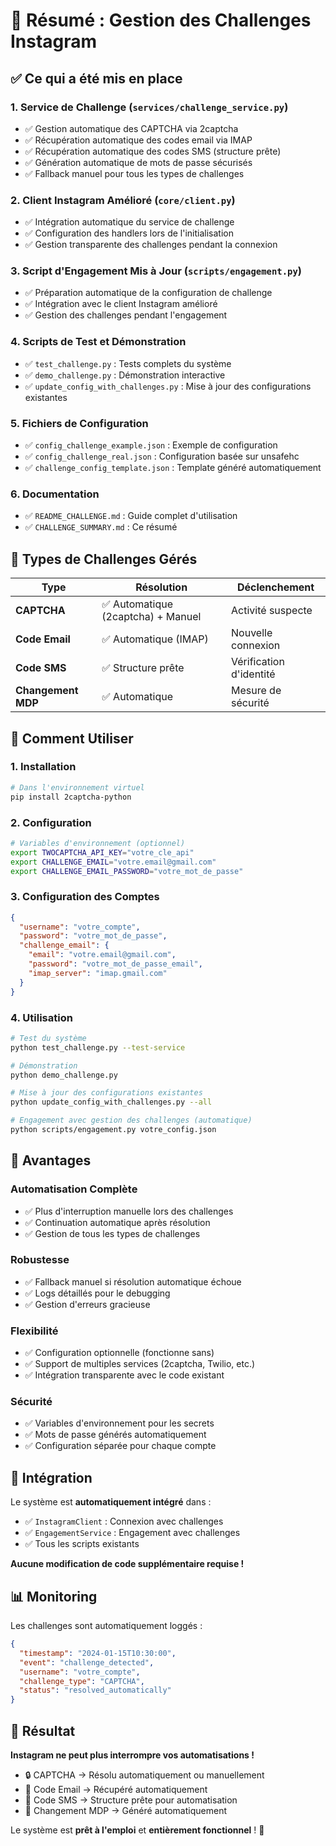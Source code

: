 # 🎯 Résumé : Gestion des Challenges Instagram

## ✅ Ce qui a été mis en place

### 1. **Service de Challenge** (`services/challenge_service.py`)
- ✅ Gestion automatique des CAPTCHA via 2captcha
- ✅ Récupération automatique des codes email via IMAP
- ✅ Récupération automatique des codes SMS (structure prête)
- ✅ Génération automatique de mots de passe sécurisés
- ✅ Fallback manuel pour tous les types de challenges

### 2. **Client Instagram Amélioré** (`core/client.py`)
- ✅ Intégration automatique du service de challenge
- ✅ Configuration des handlers lors de l'initialisation
- ✅ Gestion transparente des challenges pendant la connexion

### 3. **Script d'Engagement Mis à Jour** (`scripts/engagement.py`)
- ✅ Préparation automatique de la configuration de challenge
- ✅ Intégration avec le client Instagram amélioré
- ✅ Gestion des challenges pendant l'engagement

### 4. **Scripts de Test et Démonstration**
- ✅ `test_challenge.py` : Tests complets du système
- ✅ `demo_challenge.py` : Démonstration interactive
- ✅ `update_config_with_challenges.py` : Mise à jour des configurations existantes

### 5. **Fichiers de Configuration**
- ✅ `config_challenge_example.json` : Exemple de configuration
- ✅ `config_challenge_real.json` : Configuration basée sur unsafehc
- ✅ `challenge_config_template.json` : Template généré automatiquement

### 6. **Documentation**
- ✅ `README_CHALLENGE.md` : Guide complet d'utilisation
- ✅ `CHALLENGE_SUMMARY.md` : Ce résumé

## 🔧 Types de Challenges Gérés

| Type | Résolution | Déclenchement |
|------|------------|---------------|
| **CAPTCHA** | ✅ Automatique (2captcha) + Manuel | Activité suspecte |
| **Code Email** | ✅ Automatique (IMAP) | Nouvelle connexion |
| **Code SMS** | ✅ Structure prête | Vérification d'identité |
| **Changement MDP** | ✅ Automatique | Mesure de sécurité |

## 🚀 Comment Utiliser

### 1. **Installation**
```bash
# Dans l'environnement virtuel
pip install 2captcha-python
```

### 2. **Configuration**
```bash
# Variables d'environnement (optionnel)
export TWOCAPTCHA_API_KEY="votre_cle_api"
export CHALLENGE_EMAIL="votre.email@gmail.com"
export CHALLENGE_EMAIL_PASSWORD="votre_mot_de_passe"
```

### 3. **Configuration des Comptes**
```json
{
  "username": "votre_compte",
  "password": "votre_mot_de_passe",
  "challenge_email": {
    "email": "votre.email@gmail.com",
    "password": "votre_mot_de_passe_email",
    "imap_server": "imap.gmail.com"
  }
}
```

### 4. **Utilisation**
```bash
# Test du système
python test_challenge.py --test-service

# Démonstration
python demo_challenge.py

# Mise à jour des configurations existantes
python update_config_with_challenges.py --all

# Engagement avec gestion des challenges (automatique)
python scripts/engagement.py votre_config.json
```

## 🎯 Avantages

### **Automatisation Complète**
- ✅ Plus d'interruption manuelle lors des challenges
- ✅ Continuation automatique après résolution
- ✅ Gestion de tous les types de challenges

### **Robustesse**
- ✅ Fallback manuel si résolution automatique échoue
- ✅ Logs détaillés pour le debugging
- ✅ Gestion d'erreurs gracieuse

### **Flexibilité**
- ✅ Configuration optionnelle (fonctionne sans)
- ✅ Support de multiples services (2captcha, Twilio, etc.)
- ✅ Intégration transparente avec le code existant

### **Sécurité**
- ✅ Variables d'environnement pour les secrets
- ✅ Mots de passe générés automatiquement
- ✅ Configuration séparée pour chaque compte

## 🔄 Intégration

Le système est **automatiquement intégré** dans :
- ✅ `InstagramClient` : Connexion avec challenges
- ✅ `EngagementService` : Engagement avec challenges
- ✅ Tous les scripts existants

**Aucune modification de code supplémentaire requise !**

## 📊 Monitoring

Les challenges sont automatiquement loggés :
```json
{
  "timestamp": "2024-01-15T10:30:00",
  "event": "challenge_detected",
  "username": "votre_compte",
  "challenge_type": "CAPTCHA",
  "status": "resolved_automatically"
}
```

## 🎉 Résultat

**Instagram ne peut plus interrompre vos automatisations !**

- 🔒 CAPTCHA → Résolu automatiquement ou manuellement
- 📧 Code Email → Récupéré automatiquement
- 📱 Code SMS → Structure prête pour automatisation
- 🔑 Changement MDP → Généré automatiquement

Le système est **prêt à l'emploi** et **entièrement fonctionnel** ! 🚀
